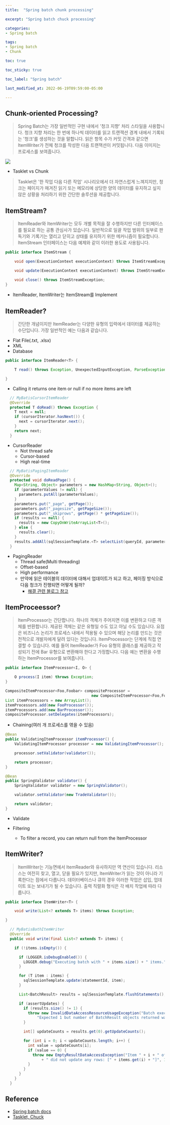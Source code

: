 ```yaml
---
title:  "Spring batch chunk processing"

excerpt: "Spring batch chuck processing"

categories:
- Spring batch

tags:
- Spring batch
- Chunk

toc: true 

toc_sticky: true

toc_label: "Spring batch"

last_modified_at: 2022-06-19T09:59:00-05:00

---
```


## Chunk-oriented Processing?

> Spring Batch는 가장 일반적인 구현 내에서 '청크 지향' 처리 스타일을 사용합니다. 청크 지향 처리는 한 번에 하나씩 데이터를 읽고 트랜잭션 경계 내에서 기록되는 '청크'를 생성하는 것을 말합니다. 읽은 항목 수가 커밋 간격과 같으면 ItemWriter가 전체 청크를 작성한 다음 트랜잭션이 커밋됩니다. 다음 이미지는 프로세스를 보여줍니다.

![](/assets/images/spring/chunk-oriented-processing-with-item-processor.png)

- Tasklet vs Chunk

> Tasklet은 '한 작업 다음 다른 작업' 시나리오에서 더 자연스럽게 느껴지지만, 청크는 페이지가 매겨진 읽기 또는 메모리에 상당한 양의 데이터를 유지하고 싶지 않은 상황을 처리하기 위한 간단한 솔루션을 제공합니다.

## ItemStream?
> ItemReader와 ItemWriter는 모두 개별 목적을 잘 수행하지만 다른 인터페이스를 필요로 하는 공통 관심사가 있습니다. 일반적으로 일괄 작업 범위의 일부로 판독기와 기록기는 열리고 닫히고 상태를 유지하기 위한 메커니즘이 필요합니다. ItemStream 인터페이스는 다음 예제와 같이 이러한 용도로 사용됩니다.

~~~java
public interface ItemStream {

    void open(ExecutionContext executionContext) throws ItemStreamException;

    void update(ExecutionContext executionContext) throws ItemStreamException;

    void close() throws ItemStreamException;
}
~~~

- ItemReader, ItemWriter는 ItemStream를 Implement


## ItemReader?
> 간단한 개념이지만 ItemReader는 다양한 유형의 입력에서 데이터를 제공하는 수단입니다. 가장 일반적인 예는 다음과 같습니다.

- Flat File(.txt, .xlsx)
- XML
- Database

~~~java
public interface ItemReader<T> {

    T read() throws Exception, UnexpectedInputException, ParseException, NonTransientResourceException;

}
~~~

- Calling it returns one item or null if no more items are left

~~~ java
  // MyBatisCursorItemReader
  @Override
  protected T doRead() throws Exception {
    T next = null;
    if (cursorIterator.hasNext()) {
      next = cursorIterator.next();
    }
    return next;
  }
~~~
- CursorReader
  - Not thread safe
  - Cursor-based
  - High real-time
  
  
~~~ java
  // MyBatisPagingItemReader
  @Override
  protected void doReadPage() {
    Map<String, Object> parameters = new HashMap<String, Object>();
    if (parameterValues != null) {
      parameters.putAll(parameterValues);
    }
    parameters.put("_page", getPage());
    parameters.put("_pagesize", getPageSize());
    parameters.put("_skiprows", getPage() * getPageSize());
    if (results == null) {
      results = new CopyOnWriteArrayList<T>();
    } else {
      results.clear();
    }
    results.addAll(sqlSessionTemplate.<T> selectList(queryId, parameters));
  }
~~~
- PagingReader
  - Thread safe(Multi threading)
  - Offset-based
  - High performance
  - 만약에 읽은 테이블의 데이터에 대해서 업데이트가 되고 하고, 페이징 방식으로 다음 청크가 진행되면 어떻게 될까?
    - [해결 관련 블로그 참고](https://jojoldu.tistory.com/337)
  
## ItemProceessor?
> ItemProcessor는 간단합니다. 하나의 객체가 주어지면 이를 변환하고 다른 객체를 반환합니다. 제공된 객체는 같은 유형일 수도 있고 아닐 수도 있습니다. 요점은 비즈니스 논리가 프로세스 내에서 적용될 수 있으며 해당 논리를 만드는 것은 전적으로 개발자에게 달려 있다는 것입니다. ItemProcessor는 단계에 직접 연결할 수 있습니다. 예를 들어 ItemReader가 Foo 유형의 클래스를 제공하고 작성되기 전에 Bar 유형으로 변환해야 한다고 가정합니다. 다음 예는 변환을 수행하는 ItemProcessor를 보여줍니다.

~~~java
public interface ItemProcessor<I, O> {

    O process(I item) throws Exception;
}
~~~

~~~java
CompositeItemProcessor<Foo,Foobar> compositeProcessor =
                                      new CompositeItemProcessor<Foo,Foobar>();
List itemProcessors = new ArrayList();
itemProcessors.add(new FooProcessor());
itemProcessors.add(new BarProcessor());
compositeProcessor.setDelegates(itemProcessors);
~~~
- Chaining(여러 개 프로세스를 엮을 수 있음)

~~~java
@Bean
public ValidatingItemProcessor itemProcessor() {
	ValidatingItemProcessor processor = new ValidatingItemProcessor();

	processor.setValidator(validator());

	return processor;
}

@Bean
public SpringValidator validator() {
	SpringValidator validator = new SpringValidator();

	validator.setValidator(new TradeValidator());

	return validator;
}
~~~
- Validate


- Filtering
  - To filter a record, you can return null from the ItemProcessor

## ItemWriter?
> ItemWriter는 기능면에서 ItemReader와 유사하지만 역 연산이 있습니다. 리소스는 여전히 찾고, 열고, 닫을 필요가 있지만, ItemWriter가 읽는 것이 아니라 기록한다는 점에서 다릅니다. 데이터베이스나 큐의 경우 이러한 작업은 삽입, 업데이트 또는 보내기가 될 수 있습니다. 출력 직렬화 형식은 각 배치 작업에 따라 다릅니다.

~~~java
public interface ItemWriter<T> {

    void write(List<? extends T> items) throws Exception;

}
~~~

~~~java
  // MyBatisBathItemWriter
  @Override
  public void write(final List<? extends T> items) {

    if (!items.isEmpty()) {

      if (LOGGER.isDebugEnabled()) {
        LOGGER.debug("Executing batch with " + items.size() + " items.");
      }

      for (T item : items) {
        sqlSessionTemplate.update(statementId, item);
      }

      List<BatchResult> results = sqlSessionTemplate.flushStatements();

      if (assertUpdates) {
        if (results.size() != 1) {
          throw new InvalidDataAccessResourceUsageException("Batch execution returned invalid results. " +
              "Expected 1 but number of BatchResult objects returned was " + results.size());
        }

        int[] updateCounts = results.get(0).getUpdateCounts();

        for (int i = 0; i < updateCounts.length; i++) {
          int value = updateCounts[i];
          if (value == 0) {
            throw new EmptyResultDataAccessException("Item " + i + " of " + updateCounts.length
                + " did not update any rows: [" + items.get(i) + "]", 1);
          }
        }
      }
    }
  }
~~~

## Reference

- [Spring batch docs](https://docs.spring.io/spring-batch/docs/current/reference/html/)
- [Tasklet, Chuck](https://www.baeldung.com/spring-batch-tasklet-chunk)